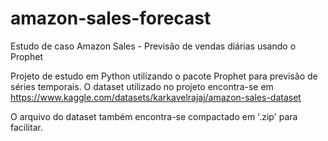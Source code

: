 # amazon-sales-forecast
Estudo de caso Amazon Sales - Previsão de vendas diárias usando o Prophet

Projeto de estudo em Python utilizando o pacote Prophet para previsão de séries temporais. O dataset utilizado no projeto encontra-se em https://www.kaggle.com/datasets/karkavelrajaj/amazon-sales-dataset

O arquivo do dataset também encontra-se compactado em '.zip' para facilitar.